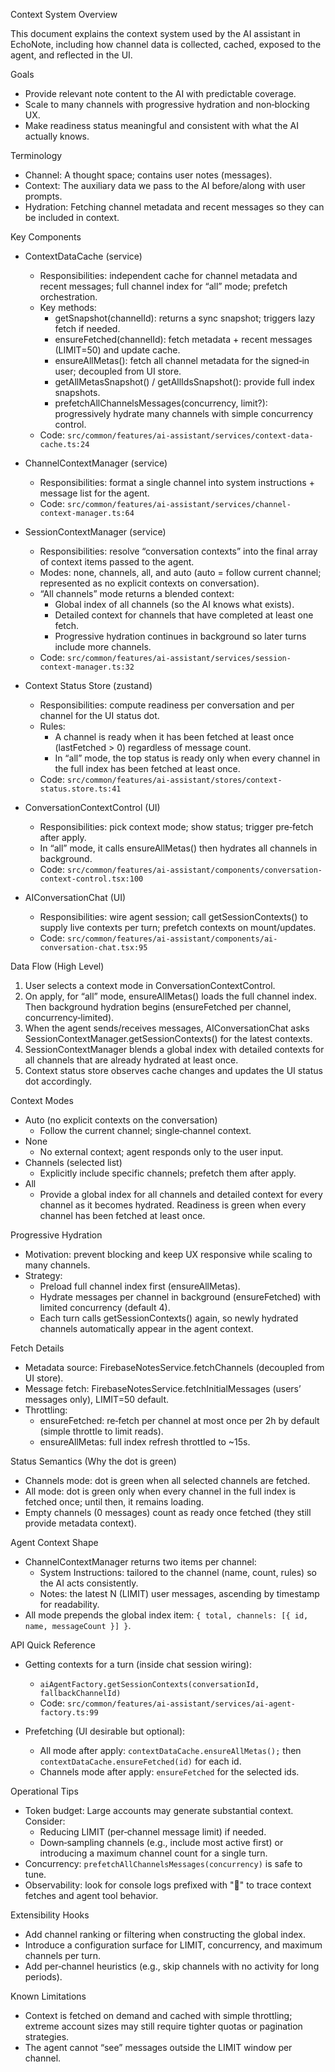 Context System Overview

This document explains the context system used by the AI assistant in EchoNote, including how channel data is collected, cached, exposed to the agent, and reflected in the UI.

Goals
- Provide relevant note content to the AI with predictable coverage.
- Scale to many channels with progressive hydration and non‑blocking UX.
- Make readiness status meaningful and consistent with what the AI actually knows.

Terminology
- Channel: A thought space; contains user notes (messages).
- Context: The auxiliary data we pass to the AI before/along with user prompts.
- Hydration: Fetching channel metadata and recent messages so they can be included in context.

Key Components
- ContextDataCache (service)
  - Responsibilities: independent cache for channel metadata and recent messages; full channel index for “all” mode; prefetch orchestration.
  - Key methods:
    - getSnapshot(channelId): returns a sync snapshot; triggers lazy fetch if needed.
    - ensureFetched(channelId): fetch metadata + recent messages (LIMIT=50) and update cache.
    - ensureAllMetas(): fetch all channel metadata for the signed‑in user; decoupled from UI store.
    - getAllMetasSnapshot() / getAllIdsSnapshot(): provide full index snapshots.
    - prefetchAllChannelsMessages(concurrency, limit?): progressively hydrate many channels with simple concurrency control.
  - Code: `src/common/features/ai-assistant/services/context-data-cache.ts:24`

- ChannelContextManager (service)
  - Responsibilities: format a single channel into system instructions + message list for the agent.
  - Code: `src/common/features/ai-assistant/services/channel-context-manager.ts:64`

- SessionContextManager (service)
  - Responsibilities: resolve “conversation contexts” into the final array of context items passed to the agent.
  - Modes: none, channels, all, and auto (auto = follow current channel; represented as no explicit contexts on conversation).
  - “All channels” mode returns a blended context:
    - Global index of all channels (so the AI knows what exists).
    - Detailed context for channels that have completed at least one fetch.
    - Progressive hydration continues in background so later turns include more channels.
  - Code: `src/common/features/ai-assistant/services/session-context-manager.ts:32`

- Context Status Store (zustand)
  - Responsibilities: compute readiness per conversation and per channel for the UI status dot.
  - Rules:
    - A channel is ready when it has been fetched at least once (lastFetched > 0) regardless of message count.
    - In “all” mode, the top status is ready only when every channel in the full index has been fetched at least once.
  - Code: `src/common/features/ai-assistant/stores/context-status.store.ts:41`

- ConversationContextControl (UI)
  - Responsibilities: pick context mode; show status; trigger pre‑fetch after apply.
  - In “all” mode, it calls ensureAllMetas() then hydrates all channels in background.
  - Code: `src/common/features/ai-assistant/components/conversation-context-control.tsx:100`

- AIConversationChat (UI)
  - Responsibilities: wire agent session; call getSessionContexts() to supply live contexts per turn; prefetch contexts on mount/updates.
  - Code: `src/common/features/ai-assistant/components/ai-conversation-chat.tsx:95`

Data Flow (High Level)
1) User selects a context mode in ConversationContextControl.
2) On apply, for “all” mode, ensureAllMetas() loads the full channel index. Then background hydration begins (ensureFetched per channel, concurrency‑limited).
3) When the agent sends/receives messages, AIConversationChat asks SessionContextManager.getSessionContexts() for the latest contexts.
4) SessionContextManager blends a global index with detailed contexts for all channels that are already hydrated at least once.
5) Context status store observes cache changes and updates the UI status dot accordingly.

Context Modes
- Auto (no explicit contexts on the conversation)
  - Follow the current channel; single‑channel context.
- None
  - No external context; agent responds only to the user input.
- Channels (selected list)
  - Explicitly include specific channels; prefetch them after apply.
- All
  - Provide a global index for all channels and detailed context for every channel as it becomes hydrated. Readiness is green when every channel has been fetched at least once.

Progressive Hydration
- Motivation: prevent blocking and keep UX responsive while scaling to many channels.
- Strategy:
  - Preload full channel index first (ensureAllMetas).
  - Hydrate messages per channel in background (ensureFetched) with limited concurrency (default 4).
  - Each turn calls getSessionContexts() again, so newly hydrated channels automatically appear in the agent context.

Fetch Details
- Metadata source: FirebaseNotesService.fetchChannels (decoupled from UI store).
- Message fetch: FirebaseNotesService.fetchInitialMessages (users’ messages only), LIMIT=50 default.
- Throttling:
  - ensureFetched: re‑fetch per channel at most once per 2h by default (simple throttle to limit reads).
  - ensureAllMetas: full index refresh throttled to ~15s.

Status Semantics (Why the dot is green)
- Channels mode: dot is green when all selected channels are fetched.
- All mode: dot is green only when every channel in the full index is fetched once; until then, it remains loading.
- Empty channels (0 messages) count as ready once fetched (they still provide metadata context).

Agent Context Shape
- ChannelContextManager returns two items per channel:
  - System Instructions: tailored to the channel (name, count, rules) so the AI acts consistently.
  - Notes: the latest N (LIMIT) user messages, ascending by timestamp for readability.
- All mode prepends the global index item: `{ total, channels: [{ id, name, messageCount }] }`.

API Quick Reference
- Getting contexts for a turn (inside chat session wiring):
  - `aiAgentFactory.getSessionContexts(conversationId, fallbackChannelId)`
  - Code: `src/common/features/ai-assistant/services/ai-agent-factory.ts:99`

- Prefetching (UI desirable but optional):
  - All mode after apply: `contextDataCache.ensureAllMetas();` then `contextDataCache.ensureFetched(id)` for each id.
  - Channels mode after apply: `ensureFetched` for the selected ids.

Operational Tips
- Token budget: Large accounts may generate substantial context. Consider:
  - Reducing LIMIT (per‑channel message limit) if needed.
  - Down‑sampling channels (e.g., include most active first) or introducing a maximum channel count for a single turn.
- Concurrency: `prefetchAllChannelsMessages(concurrency)` is safe to tune.
- Observability: look for console logs prefixed with "🔔" to trace context fetches and agent tool behavior.

Extensibility Hooks
- Add channel ranking or filtering when constructing the global index.
- Introduce a configuration surface for LIMIT, concurrency, and maximum channels per turn.
- Add per‑channel heuristics (e.g., skip channels with no activity for long periods).

Known Limitations
- Context is fetched on demand and cached with simple throttling; extreme account sizes may still require tighter quotas or pagination strategies.
- The agent cannot “see” messages outside the LIMIT window per channel.

